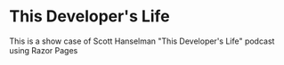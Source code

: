 # This Developer's Life
This is a show case of Scott Hanselman "This Developer's Life" podcast using Razor Pages